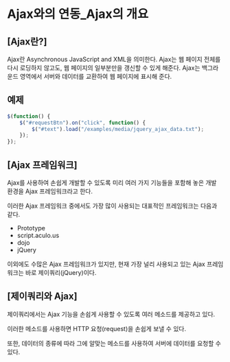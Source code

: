 # Ajax와의 연동_Ajax의 개요

## [Ajax란?]
  Ajax란 Asynchronous JavaScript and XML을 의미한다.
Ajax는 웹 페이지 전체를 다시 로딩하지 않고도, 웹 페이지의 일부분만을 갱신할 수 있게 해준다.
Ajax는 백그라운드 영역에서 서버와 데이터를 교환하여 웹 페이지에 표시해 준다.

## 예제
~~~javascript
$(function() {
    $("#requestBtn").on("click", function() {
        $("#text").load("/examples/media/jquery_ajax_data.txt");
    });
});
~~~


## [Ajax 프레임워크]
  Ajax를 사용하여 손쉽게 개발할 수 있도록 미리 여러 가지 기능들을 포함해 놓은 개발 환경을 Ajax 프레임워크라고 한다.

이러한 Ajax 프레임워크 중에서도 가장 많이 사용되는 대표적인 프레임워크는 다음과 같다.

 - Prototype
 - script.aculo.us
 - dojo
 - jQuery

이외에도 수많은 Ajax 프레임워크가 있지만, 현재 가장 널리 사용되고 있는 Ajax 프레임워크는 바로 제이쿼리(jQuery)이다.


## [제이쿼리와 Ajax]
제이쿼리에서는 Ajax 기능을 손쉽게 사용할 수 있도록 여러 메소드를 제공하고 있다.

이러한 메소드를 사용하면 HTTP 요청(request)을 손쉽게 보낼 수 있다.

또한, 데이터의 종류에 따라 그에 알맞는 메소드를 사용하여 서버에 데이터를 요청할 수 있다.

